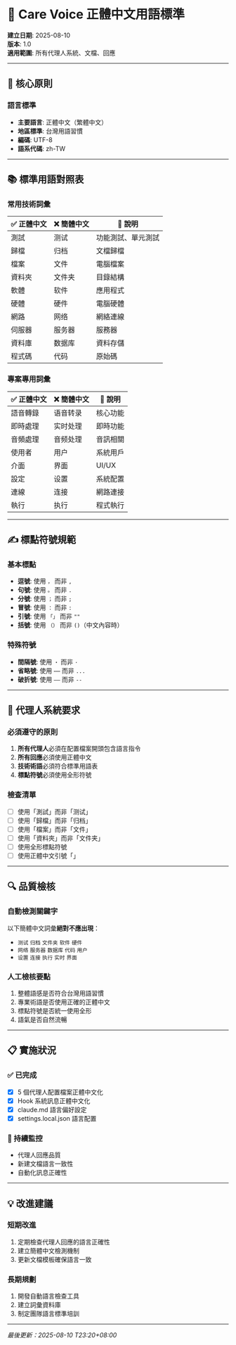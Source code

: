 # 📝 Care Voice 正體中文用語標準

**建立日期**: 2025-08-10  
**版本**: 1.0  
**適用範圍**: 所有代理人系統、文檔、回應

---

## 🎯 核心原則

### 語言標準
- **主要語言**: 正體中文（繁體中文）
- **地區標準**: 台灣用語習慣
- **編碼**: UTF-8
- **語系代碼**: zh-TW

---

## 📚 標準用語對照表

### 常用技術詞彙
| ✅ 正體中文 | ❌ 簡體中文 | 📝 說明 |
|-----------|-----------|--------|
| 測試 | 测试 | 功能測試、單元測試 |
| 歸檔 | 归档 | 文檔歸檔 |
| 檔案 | 文件 | 電腦檔案 |
| 資料夾 | 文件夹 | 目錄結構 |
| 軟體 | 软件 | 應用程式 |
| 硬體 | 硬件 | 電腦硬體 |
| 網路 | 网络 | 網絡連線 |
| 伺服器 | 服务器 | 服務器 |
| 資料庫 | 数据库 | 資料存儲 |
| 程式碼 | 代码 | 原始碼 |

### 專案專用詞彙
| ✅ 正體中文 | ❌ 簡體中文 | 📝 說明 |
|-----------|-----------|--------|
| 語音轉錄 | 语音转录 | 核心功能 |
| 即時處理 | 实时处理 | 即時功能 |
| 音頻處理 | 音频处理 | 音訊相關 |
| 使用者 | 用户 | 系統用戶 |
| 介面 | 界面 | UI/UX |
| 設定 | 设置 | 系統配置 |
| 連線 | 连接 | 網路連接 |
| 執行 | 执行 | 程式執行 |

---

## ✍️ 標點符號規範

### 基本標點
- **逗號**: 使用 `，` 而非 `,`
- **句號**: 使用 `。` 而非 `.`
- **分號**: 使用 `；` 而非 `;`
- **冒號**: 使用 `：` 而非 `:`
- **引號**: 使用 `「」` 而非 `""`
- **括號**: 使用 `（）` 而非 `()`（中文內容時）

### 特殊符號
- **間隔號**: 使用 `・` 而非 `·`
- **省略號**: 使用 `⋯⋯` 而非 `...`
- **破折號**: 使用 `——` 而非 `--`

---

## 🤖 代理人系統要求

### 必須遵守的原則
1. **所有代理人**必須在配置檔案開頭包含語言指令
2. **所有回應**必須使用正體中文
3. **技術術語**必須符合標準用語表
4. **標點符號**必須使用全形符號

### 檢查清單
- [ ] 使用「測試」而非「测试」
- [ ] 使用「歸檔」而非「归档」
- [ ] 使用「檔案」而非「文件」
- [ ] 使用「資料夾」而非「文件夹」
- [ ] 使用全形標點符號
- [ ] 使用正體中文引號「」

---

## 🔍 品質檢核

### 自動檢測關鍵字
以下簡體中文詞彙**絕對不應出現**：
- `测试` `归档` `文件夹` `软件` `硬件`
- `网络` `服务器` `数据库` `代码` `用户`
- `设置` `连接` `执行` `实时` `界面`

### 人工檢核要點
1. 整體語感是否符合台灣用語習慣
2. 專業術語是否使用正確的正體中文
3. 標點符號是否統一使用全形
4. 語氣是否自然流暢

---

## 📋 實施狀況

### ✅ 已完成
- [x] 5 個代理人配置檔案正體中文化
- [x] Hook 系統訊息正體中文化
- [x] claude.md 語言偏好設定
- [x] settings.local.json 語言配置

### 🔄 持續監控
- 代理人回應品質
- 新建文檔語言一致性
- 自動化訊息正確性

---

## 💡 改進建議

### 短期改進
1. 定期檢查代理人回應的語言正確性
2. 建立簡體中文檢測機制
3. 更新文檔模板確保語言一致

### 長期規劃
1. 開發自動語言檢查工具
2. 建立詞彙資料庫
3. 制定團隊語言標準培訓

---

*最後更新：2025-08-10 T23:20+08:00*